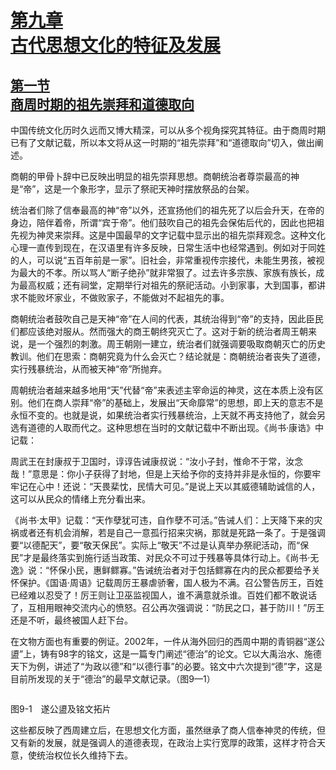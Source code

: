 <?xml version='1.0' encoding='utf-8'?>
<html xmlns="http://www.w3.org/1999/xhtml">
  <head>
    <title>中国古代文化史（插图本）（上下）</title>
    <link href="page-template.xpgt" rel="stylesheet" type="application/vnd.adobe-page-template+xml"/>
    <meta http-equiv="Content-Type" content="text/html; charset=utf-8"/>
  <link href="../stylesheet.css" rel="stylesheet" type="text/css"/>
<link href="../page_styles.css" rel="stylesheet" type="text/css"/>
</head>
  <body class="calibre">
<div class="calibre1" id="chapter9">
<h1 class="calibre2" id="calibre_pb_0"><a class="calibre29" id="page380"></a><a class="calibre29" id="page381"></a><a class="calibre29" href="part0003.html#chapter9">第九章<br class="calibre27"/>古代思想文化的特征及发展</a><br class="calibre27"/><img alt="" class="inline" src="../images/00382.jpeg"/></h1>
<h2 class="left4" id="sec49"><a class="calibre29" href="part0003.html#s49">第一节<br class="calibre27"/>商周时期的祖先崇拜和道德取向</a></h2>
<p class="indent">中国传统文化历时久远而又博大精深，可以从多个视角探究其特征。由于商周时期已有了文献记载，所以本文将从这一时期的“祖先崇拜”和“道德取向”切入，做出阐述。</p>
<p class="indent">商朝的甲骨卜辞中已反映出明显的祖先崇拜思想。商朝统治者尊崇最高的神是“帝”，这是一个象形字，显示了祭祀天神时摆放祭品的台架。</p>
<p class="indent">统治者们除了信奉最高的神“帝”以外，还宣扬他们的祖先死了以后会升天，在帝的身边，陪伴着帝，所谓“宾于帝”。他们鼓吹自己的祖先会保佑后代的，因此也把祖先视为神灵来崇拜。这是中国最早的文字记载中显示出的祖先崇拜观念。这种文化心理一直传到现在，在汉语里有许多反映，日常生活中也经常遇到。例如对于同姓的人，可以说“五百年前是一家”。旧社会，非常重视传宗接代，未能生男孩，被视为最大的不孝。所以骂人“断子绝孙”就非常狠了。过去许多宗族、家族有族长，成为最高权威；还有祠堂，定期举行对祖先的祭祀活动。小到家事，大到国事，都讲求不能败坏家业，不做败家子，不能做对不起祖先的事。</p>
<p class="indent">商朝统治者鼓吹自己是天神“帝”在人间的代表，其统治得到“帝”的支持，因此臣民们都应该绝对服从。然而强大的商王朝终究灭亡了。这对于新的统治者周王朝来说，是一个强烈的刺激。周王朝刚一建立，统治者们就强调要吸取商朝灭亡的历史教训。他们在思索：商朝究竟为什么会灭亡？结论就是：商朝统治者丧失了道德，实行残暴统治，从而被天神“帝”所抛弃。</p>
<p class="indent">周朝统治者越来越多地用“天”代替“帝”来表述主宰命运的神灵，这在本质上没有区别。他们在商人崇拜“帝”的基础上，发展出“天命靡常”的思想，即上天的意志不是永恒不变的。也就是说，如果统治者实行残暴统治，上天就不<a id="page382"></a>再支持他了，就会另选有道德的人取而代之。这种思想在当时的文献记载中不断出现。《尚书·康诰》中记载：</p>
<p class="indent">周武王在封康叔于卫国时，谆谆告诫康叔说：“汝小子封，惟命不于常，汝念哉！”意思是：你小子获得了封地，但是上天给予你的支持并非是永恒的，你要牢牢记在心中！还说：“天畏棐忱，民情大可见。”是说上天以其威德辅助诚信的人，这可以从民众的情绪上充分看出来。</p>
<p class="indent">《尚书·太甲》记载：“天作孽犹可违，自作孽不可活。”告诫人们：上天降下来的灾祸或者还有机会消解，若是自己一意孤行招来灾祸，那就是死路一条了。于是强调要“以德配天”，要“敬天保民”。实际上“敬天”不过是认真举办祭祀活动，而“保民”才是最终落实到施行适当政策、对民众不可过于残暴等具体行动上。《尚书·无逸》说：“怀保小民，惠鲜鳏寡。”告诫统治者对于包括鳏寡在内的民众都要给予关怀保护。《国语·周语》记载周厉王暴虐骄奢，国人极为不满。召公警告厉王，百姓已经难以忍受了！厉王则让卫巫监视国人，谁不满意就杀谁。百姓们都不敢说话了，互相用眼神交流内心的愤怒。召公再次强调说：“防民之口，甚于防川！”厉王还是不听，最终被国人赶下台。</p>
<p class="indent">在文物方面也有重要的例证。2002年，一件从海外回归的西周中期的青铜器“遂公盨”上，铸有98字的铭文，这是一篇专门阐述“德治”的论文。它以大禹治水、施德天下为例，讲述了“为政以德”和“以德行事”的必要。铭文中六次提到“德”字，这是目前所发现的关于“德治”的最早文献记录。（图9—1）</p>
<div class="image">
<p class="center"><img alt="" class="calibre192" src="../images/00072.jpeg"/></p>
<p class="caption">图9-1　遂公盨及铭文拓片</p>
</div>
<p class="indent">这些都反映了西周建立后，在思想文化方面，虽然继承了商人信奉神灵的传统，但又有新的发展，就是强调人的道德表现，在政治上实行宽厚的政策，这样<a id="page383"></a>才符合天意，使统治权位长久维持下去。</p>
</div>
</body>
</html>
